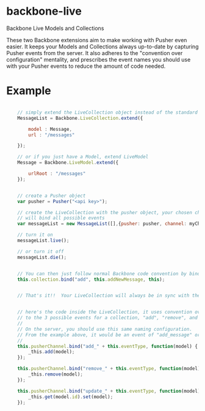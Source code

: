 backbone-live
=============

Backbone Live Models and Collections

These two Backbone extensions aim to make working with Pusher even easier.  It keeps your Models and Collections
always up-to-date by capturing Pusher events from the server.  It also adheres to the "convention over configuration" mentality,
and prescribes the event names you should use with your Pusher events to reduce the amount of code needed. 

Example
=======
```javascript

	// simply extend the LiveCollection object instead of the standard Backbone Collection
	MessageList = Backbone.LiveCollection.extend({

		model : Message,
		url : "/messages"

	});

	// or if you just have a Model, extend LiveModel
	Message = Backbone.LiveModel.extend({

		urlRoot : "/messages"
	});


	// create a Pusher object
	var pusher = Pusher("<api key>");

    // create the LiveCollection with the pusher object, your chosen channel, and an eventType that
    // will bind all possible events
    var messageList = new MessageList([],{pusher: pusher, channel: myChannel, eventType: "message"});

    // turn it on
    messageList.live();

    // or turn it off
    messageList.die();


    // You can then just follow normal Backbone code convention by binding to the Collection's or Model's events
    this.collection.bind("add", this.addNewMessage, this);


    // That's it!!  Your LiveCollection will always be in sync with the server with only 1 line of extra code!


    // here's the code inside the LiveCollection, it uses convention over configuration to bind
    // to the 3 possible events for a collection, "add", "remove", and "update".
    // 
    // On the server, you should use this same naming configuration.
    // From the example above, it would be an event of "add_message" or "remove_message" 
    //
	this.pusherChannel.bind("add_" + this.eventType, function(model) {
		_this.add(model);
	});

	this.pusherChannel.bind("remove_" + this.eventType, function(model) {
		_this.remove(model);
	});

	this.pusherChannel.bind("update_" + this.eventType, function(model) {
		_this.get(model.id).set(model);
	});

```